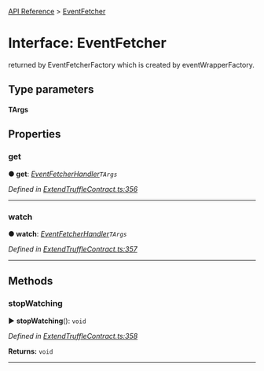 [API Reference](../README.md) > [EventFetcher](../interfaces/EventFetcher.md)



# Interface: EventFetcher


returned by EventFetcherFactory <targs>which is created by eventWrapperFactory.</targs>

## Type parameters
#### TArgs 

## Properties
<a id="get"></a>

###  get

**●  get**:  *[EventFetcherHandler](../#EventFetcherHandler)`TArgs`* 

*Defined in [ExtendTruffleContract.ts:356](https://github.com/daostack/arc.js/blob/caacbb2/lib/ExtendTruffleContract.ts#L356)*





___

<a id="watch"></a>

###  watch

**●  watch**:  *[EventFetcherHandler](../#EventFetcherHandler)`TArgs`* 

*Defined in [ExtendTruffleContract.ts:357](https://github.com/daostack/arc.js/blob/caacbb2/lib/ExtendTruffleContract.ts#L357)*





___


## Methods
<a id="stopWatching"></a>

###  stopWatching

► **stopWatching**(): `void`



*Defined in [ExtendTruffleContract.ts:358](https://github.com/daostack/arc.js/blob/caacbb2/lib/ExtendTruffleContract.ts#L358)*





**Returns:** `void`





___



